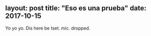 
layout: post
title: "Eso es una prueba"
date: 2017-10-15
---

Yo yo yo. Dis here be tset. mic. dropped.
